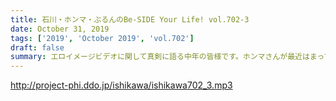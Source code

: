 ```yaml
---
title: 石川・ホンマ・ぶるんのBe-SIDE Your Life! vol.702-3
date: October 31, 2019
tags: ['2019', 'October 2019', 'vol.702']
draft: false
summary: エロイメージビデオに関して真剣に語る中年の皆様です。ホンマさんが最近はまっているものは？？MIURA
---
```


http://project-phi.ddo.jp/ishikawa/ishikawa702_3.mp3